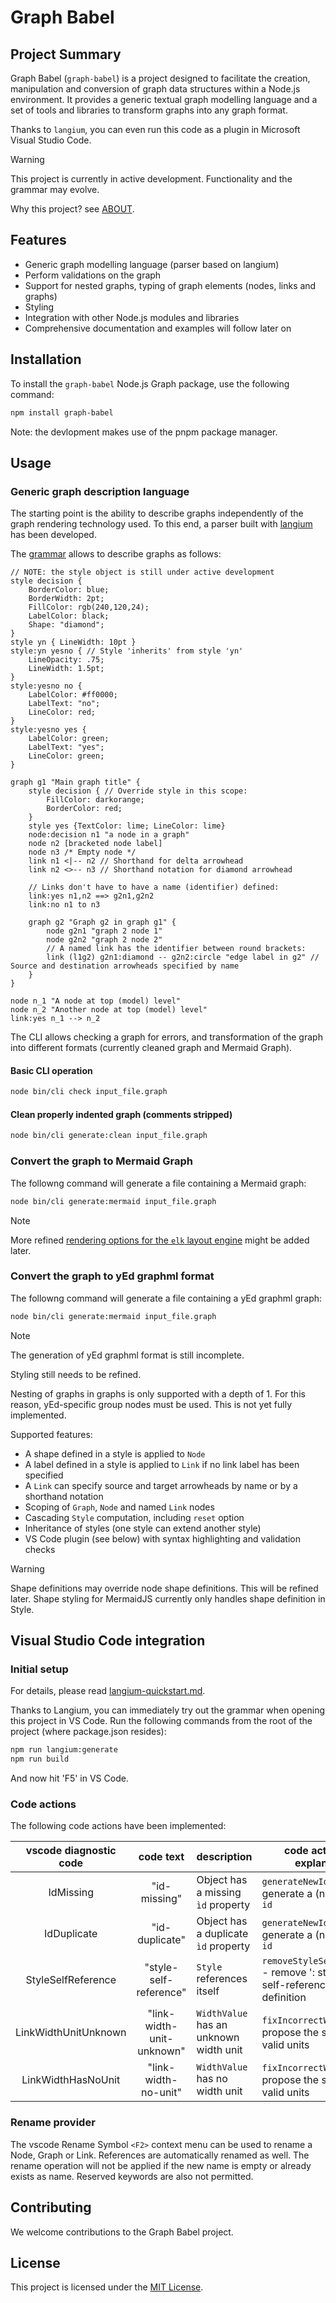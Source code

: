 # Graph Babel

## Project Summary

Graph Babel (`graph-babel`) is a project designed to facilitate the creation,
manipulation and conversion of graph data structures within a Node.js
environment. It provides a generic textual graph modelling language and
a set of tools and libraries to transform graphs into any graph format.

Thanks to `langium`, you can even run this code as a plugin in Microsoft Visual Studio Code.

> [!WARNING]
> This project is currently in active development. Functionality and the grammar may evolve.

Why this project? see [ABOUT](ABOUT.md).

## Features

- Generic graph modelling language (parser based on langium)
- Perform validations on the graph
- Support for nested graphs, typing of graph elements (nodes, links and graphs)
- Styling
- Integration with other Node.js modules and libraries
- Comprehensive documentation and examples will follow later on

## Installation

To install the `graph-babel` Node.js Graph package, use the following command:

```sh
npm install graph-babel
```

Note: the devlopment makes use of the pnpm package manager.

## Usage

### Generic graph description language

The starting point is the ability to describe graphs independently of the graph
rendering technology used. To this end, a parser built with
[langium](https://langium.org/) has been developed.

The [grammar](src/language/graph.langium) allows to describe graphs as follows:

```text
// NOTE: the style object is still under active development
style decision {
    BorderColor: blue;
    BorderWidth: 2pt;
    FillColor: rgb(240,120,24);
    LabelColor: black;
    Shape: "diamond";
}
style yn { LineWidth: 10pt }
style:yn yesno { // Style 'inherits' from style 'yn'
    LineOpacity: .75;
    LineWidth: 1.5pt;
}
style:yesno no {
    LabelColor: #ff0000;
    LabelText: "no";
    LineColor: red;
}
style:yesno yes {
    LabelColor: green;
    LabelText: "yes";
    LineColor: green;
}

graph g1 "Main graph title" {
    style decision { // Override style in this scope:
        FillColor: darkorange;
        BorderColor: red;
    }
    style yes {TextColor: lime; LineColor: lime}
    node:decision n1 "a node in a graph"
    node n2 [bracketed node label]
    node n3 /* Empty node */
    link n1 <|-- n2 // Shorthand for delta arrowhead
    link n2 <>-- n3 // Shorthand notation for diamond arrowhead

    // Links don't have to have a name (identifier) defined:
    link:yes n1,n2 ==> g2n1,g2n2
    link:no n1 to n3

    graph g2 "Graph g2 in graph g1" {
        node g2n1 "graph 2 node 1"
        node g2n2 "graph 2 node 2"
        // A named link has the identifier between round brackets:
        link (l1g2) g2n1:diamond -- g2n2:circle "edge label in g2" // Source and destination arrowheads specified by name
    }
}

node n_1 "A node at top (model) level"
node n_2 "Another node at top (model) level"
link:yes n_1 --> n_2
```

The CLI allows checking a graph for errors, and transformation of the graph into different formats
(currently cleaned graph and Mermaid Graph).

#### Basic CLI operation

```sh
node bin/cli check input_file.graph
```

#### Clean properly indented graph (comments stripped)

```sh
node bin/cli generate:clean input_file.graph
```

### Convert the graph to Mermaid Graph

The followng command will generate a file containing a Mermaid graph:

```sh
node bin/cli generate:mermaid input_file.graph
```

> [!NOTE]
> More refined [rendering options for the `elk` layout engine](https://mermaid.js.org/intro/syntax-reference.html)
> might be added later.

### Convert the graph to yEd graphml format

The followng command will generate a file containing a yEd graphml graph:

```sh
node bin/cli generate:mermaid input_file.graph
```

> [!NOTE]
> The generation of yEd graphml format is still incomplete.
>
> Styling still needs to be refined.
>
> Nesting of graphs in graphs is only supported with a depth of 1. For this reason, yEd-specific group nodes must be used.
> This is not yet fully implemented.

Supported features:

- A shape defined in a style is applied to `Node`
- A label defined in a style is applied to `Link` if no link label has been specified
- A `Link` can specify source and target arrowheads by name or by a shorthand notation
- Scoping of `Graph`, `Node` and named `Link` nodes
- Cascading `Style` computation, including `reset` option
- Inheritance of styles (one style can extend another style)
- VS Code plugin (see below) with syntax highlighting and validation checks

> [!WARNING]
> Shape definitions may override node shape definitions. This will be refined later.
> Shape styling for MermaidJS currently only handles shape definition in Style.

## Visual Studio Code integration

### Initial setup

For details, please read [langium-quickstart.md](langium-quickstart.md).

Thanks to Langium, you can immediately try out the grammar when opening this project in VS Code.
Run the following commands from the root of the project (where package.json resides):

```sh
npm run langium:generate
npm run build
```

And now hit 'F5' in VS Code.

### Code actions

The following code actions have been implemented:

| vscode diagnostic code |         code text         | description                            | code action and explanation                                                             |
| :--------------------: | :-----------------------: | -------------------------------------- | --------------------------------------------------------------------------------------- |
|       IdMissing        |       "id-missing"        | Object has a missing `ìd` property     | `generateNewId()` - generate a (new) unique `id`                                        |
|      IdDuplicate       |      "id-duplicate"       | Object has a duplicate `ìd` property   | `generateNewId()` - generate a (new) unique `id`                                        |
|   StyleSelfReference   |  "style-self-reference"   | `Style` references itself              | `removeStyleSelfReference` - remove ': styleref' from self-referencing style definition |
|  LinkWidthUnitUnknown  | "link-width-unit-unknown" | `WidthValue` has an unknown width unit | `fixIncorrectWidthUnit` - propose the selection of valid units                          |
|   LinkWidthHasNoUnit   |   "link-width-no-unit"    | `WidthValue` has no width unit         | `fixIncorrectWidthUnit` - propose the selection of valid units                          |

### Rename provider

The vscode Rename Symbol `<F2>` context menu can be used to rename a Node, Graph or Link. References are automatically renamed as well. The rename operation will not be applied if the new name is empty or already exists as name. Reserved keywords are also not permitted.

## Contributing

We welcome contributions to the Graph Babel project.

## License

This project is licensed under the [MIT License](LICENSE).
